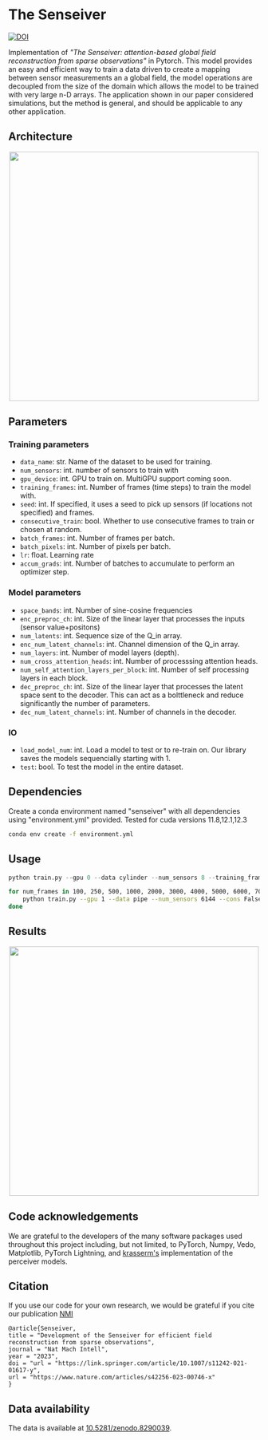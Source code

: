 # The Senseiver

[![DOI](https://zenodo.org/badge/694242193.svg)](https://zenodo.org/badge/latestdoi/694242193)



Implementation of *"The Senseiver: attention-based global field reconstruction from sparse observations"* in Pytorch. This model provides an easy and efficient way to train a data driven to create a mapping between sensor measurements an a global field, the model operations are decoupled from the size of the domain which allows the model to be trained with very large n-D arrays. The application shown in our paper considered simulations, but the method is general, and should be applicable to any other application.


## Architecture

<p align="center">
<img src="arq.png" width="500px"></img>
</p>

## Parameters

### Training parameters

- `data_name`: str.
Name of the dataset to be used for training.
- `num_sensors`: int.
number of sensors to train with
- `gpu_device`: int.
GPU to train on. MultiGPU support coming soon.
- `training_frames`: int.
Number of frames (time steps) to train the model with.
- `seed`: int.
If specified, it uses a seed to pick up sensors (if locations not specified) and frames.
- `consecutive_train`: bool.
Whether to use consecutive frames to train or chosen at random.
- `batch_frames`: int.
Number of frames per batch.
- `batch_pixels`: int.
Number of pixels per batch.
- `lr`: float.
Learning rate
- `accum_grads`: int.
Number of batches to accumulate to perform an optimizer step. 


### Model parameters

- `space_bands`: int.
Number of sine-cosine frequencies
- `enc_preproc_ch`: int.
Size of the linear layer that processes the inputs (sensor value+positons)
- `num_latents`: int.
Sequence size of the Q_in array.
- `enc_num_latent_channels`: int.
Channel dimension of the Q_in array.
- `num_layers`: int.
Number of model layers (depth).
- `num_cross_attention_heads`: int.
Number of processsing attention heads.
- `num_self_attention_layers_per_block`: int.
Number of self processing layers in each block.
- `dec_preproc_ch`: int.
Size of the linear layer that processes the latent space sent to the decoder. This can act as a bolttleneck and reduce significantly the number of parameters.
- `dec_num_latent_channels`: int.
Number of channels in the decoder.


### IO
- `load_model_num`: int.
Load a model to test or to re-train on. Our library saves the models sequencially starting with 1.
- `test`: bool.
To test the model in the entire dataset.

## Dependencies

Create a conda environment named "senseiver" with all dependencies using "environment.yml" provided. Tested for cuda versions 11.8,12.1,12.3
```bash
conda env create -f environment.yml
```

## Usage

```python
python train.py --gpu 0 --data cylinder --num_sensors 8 --training_frames 50 --cons False --seed 123 --enc_preproc 16 --dec_num_latent_channels 16 --enc_num_latent_channels 16 --num_latents 256 --dec_preproc_ch 16 --test False 
```


```bash
for num_frames in 100, 250, 500, 1000, 2000, 3000, 4000, 5000, 6000, 7000, 8000, 9000, 10000; do
    python train.py --gpu 1 --data pipe --num_sensors 6144 --cons False --seed 123 --enc_preproc 32 --dec_num_latent_channels 32 --enc_num_latent_channels 32 --num_latents 64 --dec_preproc_ch 32 --lr 1e-3 —training_frames $num_frames || break
done
```


## Results

<p align="center">
<img src="results.png" width="500px"></img>
</p>


## Code acknowledgements

We are grateful to the developers of the many software packages used throughout this project including, but not limited, to PyTorch, Numpy, Vedo, Matplotlib, PyTorch Lightning, and [krasserm's](https://github.com/krasserm/perceiver-io) implementation of the perceiver models.

## Citation
If you use our code for your own research, we would be grateful if you cite our publication
[NMI](https://www.nature.com/articles/s42256-023-00746-x)
```
@article{Senseiver,
title = "Development of the Senseiver for efficient field reconstruction from sparse observations",
journal = "Nat Mach Intell",
year = "2023",
doi = "url = "https://link.springer.com/article/10.1007/s11242-021-01617-y",
url = "https://www.nature.com/articles/s42256-023-00746-x"
}
```


## Data availability
The data is available at [10.5281/zenodo.8290039](https://zenodo.org/record/8290040).
